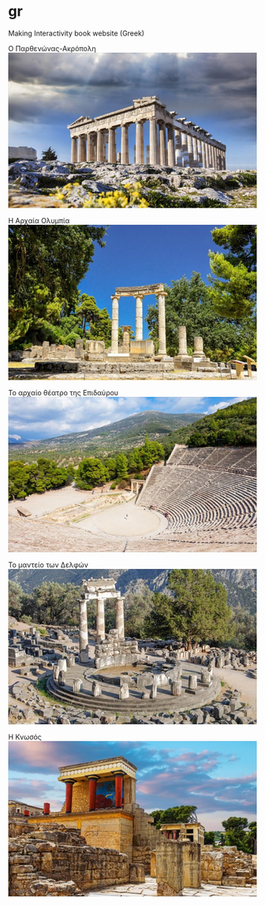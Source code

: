 # gr
Making Interactivity book website (Greek)


Ο Παρθενώνας-Ακρόπολη
![](parthenonas-akropoli.jpg)


Η Αρχαία Ολυμπία
![](arxaia-olumpia.jpg)


Το αρχαίο θέατρο της Επιδαύρου
![](arxaio-theatro-epidaurou.jpg)


Το μαντείο των Δελφών
![](delfoi-manteio.jpg)


Η Κνωσός
![](knosos.jpg)
